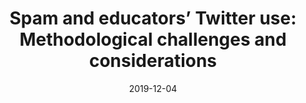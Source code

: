 ---
types: ["publication"]
date: 2019-12-04 
layout: publication
publication_types: "journal"
title: "Spam and educators’ Twitter use: Methodological challenges and considerations"
co-authors: ["Jeff Carpenter","Bret Staudt Willet","Matt Koehler"]
outlets: ["TechTrends"]
projects: [""]
topics: ["social media","Twitter","research methodology and ethics","teacher professional learning","informal learning","teacher-focused Twitter hashtags"]
methods: ["digital methods","Twitter API"]
link: "/2020-Carpenter-et-al-spam.pdf"
link_type: "preprint" 
summary: "Twitter and other social media have assumed important places in many educators’ professional lives by hosting spaces where new kinds of collegial interactions can occur. However, such spaces can also attract unwelcome Twitter traffic that complicates researchers’ attempts to explore and understand educators’ professional social media experiences. In this article, we define various kinds of spam that we have identified in our research on educators’ uses of Twitter. After providing an overview of the concept of spam, we evaluate the advantages and disadvantages of different approaches to addressing the presence of spam in educator-focused Twitter spaces. Then we suggest practical, holistic metrics that can be employed to help identify spam. Through secondary analyses of our past research, we describe the use of such metrics to identify and deal with spam in three specific cases. Finally, we discuss implications of spam and these suggested methods for teacher educators, instructional designers and educational technology researchers."
citation: 'Carpenter, J. P., Staudt Willet, K. B., Koehler, M. J., & <strong>Greenhalgh</strong>, S. P. (2020). Spam and educators’ Twitter use: Methodological challenges and considerations. <em>TechTrends</em>, <em>64</em>(3), 460-469. <a href="https://doi.org/10.1007/s11528-019-00466-3">https://doi.org/10.1007/s11528-019-00466-3</a>'

---